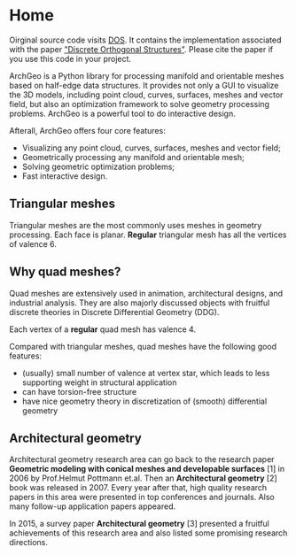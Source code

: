 # Home

Oirginal source code visits [DOS](https://github.com/WWmore/DOS). 
It contains the implementation associated with the paper ["Discrete Orthogonal Structures"](https://doi.org/10.1016/j.cag.2023.05.024). Please cite the paper if you use this code in your project.

ArchGeo is a Python library for processing manifold and orientable meshes based on half-edge data structures.
It provides not only a GUI to visualize the 3D models, including point cloud, curves, surfaces, meshes and vector field, but also an optimization framework to solve geometry processing problems. 
ArchGeo is a powerful tool to do interactive design.

Afterall, ArchGeo offers four core features:
* Visualizing any point cloud, curves, surfaces, meshes and vector field;
* Geometrically processing any manifold and orientable mesh;
* Solving geometric optimization problems;
* Fast interactive design.

## Triangular meshes
Triangular meshes are the most commonly uses meshes in geometry processing. Each face is planar. **Regular** triangular mesh has all the vertices of valence 6.

## Why quad meshes?
Quad meshes are extensively used in animation, architectural designs, and industrial analysis.
They are also majorly discussed objects with fruitful discrete theories in Discrete Differential Geometry (DDG).

Each vertex of a **regular** quad mesh has valence 4.

Compared with triangular meshes, quad meshes have the following good features:
* (usually) small number of valence at vertex star, which leads to less supporting weight in structural application
* can have torsion-free structure
* have nice geometry theory in discretization of (smooth) differential geometry

## Architectural geometry

Architectural geometry research area can go back to the research paper **Geometric modeling with conical meshes and developable surfaces** [1] in 2006 by Prof.Helmut Pottmann et.al. 
Then an **Architectural geometry** [2] book was released in 2007.
Every year after that, high quality research papers in this area were presented in top conferences and journals. Also many follow-up application papers appeared.

In 2015, a survey paper **Architectural geometry** [3] presented a fruitful achievements of this research area and also listed some promising research directions.





